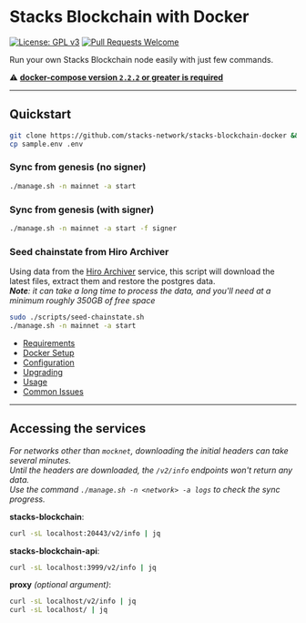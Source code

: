 # Stacks Blockchain with Docker

[![License: GPL v3](https://img.shields.io/badge/License-GPLv3-blue.svg)](https://www.gnu.org/licenses/gpl-3.0)
[![Pull Requests Welcome](https://img.shields.io/badge/PRs-welcome-brightgreen.svg?style=flat)](http://makeapullrequest.com)

Run your own Stacks Blockchain node easily with just few commands.

⚠️ **[docker-compose version `2.2.2` or greater is required](./docs/docker.md)**

---

## Quickstart

```bash
git clone https://github.com/stacks-network/stacks-blockchain-docker && cd stacks-blockchain-docker
cp sample.env .env
```

### Sync from genesis (no signer)

```bash
./manage.sh -n mainnet -a start
```

### Sync from genesis (with signer)

```bash
./manage.sh -n mainnet -a start -f signer
```

### Seed chainstate from Hiro Archiver

Using data from the [Hiro Archiver](https://docs.hiro.so/hiro-archive) service, this script will download the latest files, extract them and restore the postgres data. \
_**Note**: it can take a long time to process the data, and you'll need at a minimum roughly 350GB of free space_

```bash
sudo ./scripts/seed-chainstate.sh
./manage.sh -n mainnet -a start
```

- [Requirements](./docs/requirements.md)
- [Docker Setup](./docs/docker.md)
- [Configuration](./docs/config.md)
- [Upgrading](./docs/upgrade.md)
- [Usage](./docs/usage.md)
- [Common Issues](./docs/issues.md)

---

## Accessing the services

_For networks other than `mocknet`, downloading the initial headers can take several minutes. \
Until the headers are downloaded, the `/v2/info` endpoints won't return any data. \
Use the command `./manage.sh -n <network> -a logs` to check the sync progress._

**stacks-blockchain**:

```bash
curl -sL localhost:20443/v2/info | jq
```

**stacks-blockchain-api**:

```bash
curl -sL localhost:3999/v2/info | jq
```

**proxy** _(optional argument)_:

```bash
curl -sL localhost/v2/info | jq
curl -sL localhost/ | jq
```
